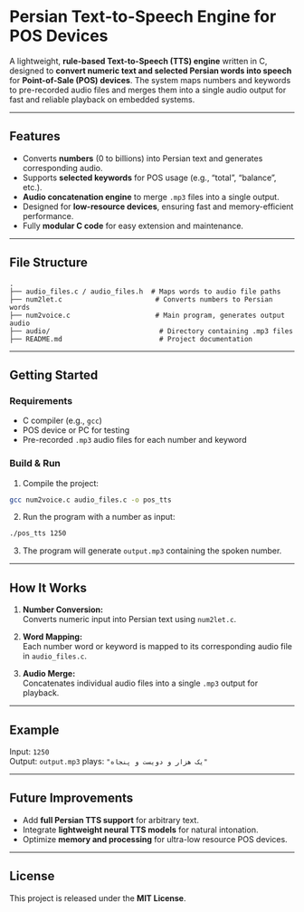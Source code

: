 # Persian Text-to-Speech Engine for POS Devices

A lightweight, **rule-based Text-to-Speech (TTS) engine** written in C, designed to **convert numeric text and selected Persian words into speech** for **Point-of-Sale (POS) devices**. The system maps numbers and keywords to pre-recorded audio files and merges them into a single audio output for fast and reliable playback on embedded systems.

---

## Features

- Converts **numbers** (0 to billions) into Persian text and generates corresponding audio.
- Supports **selected keywords** for POS usage (e.g., “total”, “balance”, etc.).
- **Audio concatenation engine** to merge `.mp3` files into a single output.
- Designed for **low-resource devices**, ensuring fast and memory-efficient performance.
- Fully **modular C code** for easy extension and maintenance.

---

## File Structure

```
.
├── audio_files.c / audio_files.h  # Maps words to audio file paths
├── num2let.c                       # Converts numbers to Persian words
├── num2voice.c                     # Main program, generates output audio
├── audio/                           # Directory containing .mp3 files
├── README.md                        # Project documentation
```

---

## Getting Started

### Requirements

- C compiler (e.g., `gcc`)
- POS device or PC for testing
- Pre-recorded `.mp3` audio files for each number and keyword

### Build & Run

1. Compile the project:

```bash
gcc num2voice.c audio_files.c -o pos_tts
```

2. Run the program with a number as input:

```bash
./pos_tts 1250
```

3. The program will generate `output.mp3` containing the spoken number.

---

## How It Works

1. **Number Conversion:**  
   Converts numeric input into Persian text using `num2let.c`.

2. **Word Mapping:**  
   Each number word or keyword is mapped to its corresponding audio file in `audio_files.c`.

3. **Audio Merge:**  
   Concatenates individual audio files into a single `.mp3` output for playback.

---

## Example

Input: `1250`  
Output: `output.mp3` plays: `"یک هزار و دویست و پنجاه"`

---

## Future Improvements

- Add **full Persian TTS support** for arbitrary text.  
- Integrate **lightweight neural TTS models** for natural intonation.  
- Optimize **memory and processing** for ultra-low resource POS devices.  

---

## License

This project is released under the **MIT License**.
